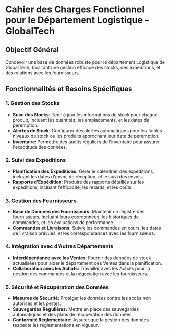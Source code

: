 # Cahier des Charges Fonctionnel pour le Département Logistique - GlobalTech

## Objectif Général
Concevoir une base de données robuste pour le département Logistique de GlobalTech, facilitant une gestion efficace des stocks, des expéditions, et des relations avec les fournisseurs.

## Fonctionnalités et Besoins Spécifiques

### 1. Gestion des Stocks
- **Suivi des Stocks:** Tenir à jour les informations de stock pour chaque produit, incluant les quantités, les emplacements, et les dates de péremption.
- **Alertes de Stock:** Configurer des alertes automatiques pour les faibles niveaux de stock ou les produits approchant leur date de péremption.
- **Inventaire:** Permettre des audits réguliers de l'inventaire pour assurer l'exactitude des données.

### 2. Suivi des Expéditions
- **Planification des Expéditions:** Gérer le calendrier des expéditions, incluant les dates d'envoi, de réception, et le suivi des envois.
- **Rapports d'Expédition:** Produire des rapports détaillés sur les expéditions, incluant l'efficacité, les retards, et les coûts.

### 3. Gestion des Fournisseurs
- **Base de Données des Fournisseurs:** Maintenir un registre des fournisseurs, incluant leurs coordonnées, les historiques de commandes, et les évaluations de performance.
- **Commandes et Livraisons:** Suivre les commandes en cours, les dates de livraison prévues, et les correspondances avec les fournisseurs.

### 4. Intégration avec d'Autres Départements
- **Interdépendance avec les Ventes:** Fournir des données de stock actualisées pour aider le département des Ventes dans la planification.
- **Collaboration avec les Achats:** Travailler avec les Achats pour la gestion des commandes et la négociation avec les fournisseurs.

### 5. Sécurité et Récupération des Données
- **Mesures de Sécurité:** Protéger les données contre les accès non autorisés et les pertes.
- **Sauvegardes Régulières:** Mettre en place des sauvegardes automatiques et des plans de récupération des données.
- **Conformité Réglementaire:** Assurer que la gestion des données respecte les réglementations en vigueur.